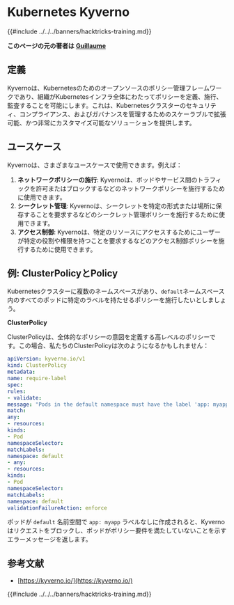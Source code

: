 # Kubernetes Kyverno

{{#include ../../../banners/hacktricks-training.md}}

**このページの元の著者は** [**Guillaume**](https://www.linkedin.com/in/guillaume-chapela-ab4b9a196)

## 定義

Kyvernoは、Kubernetesのためのオープンソースのポリシー管理フレームワークであり、組織がKubernetesインフラ全体にわたってポリシーを定義、施行、監査することを可能にします。これは、Kubernetesクラスターのセキュリティ、コンプライアンス、およびガバナンスを管理するためのスケーラブルで拡張可能、かつ非常にカスタマイズ可能なソリューションを提供します。

## ユースケース

Kyvernoは、さまざまなユースケースで使用できます。例えば：

1. **ネットワークポリシーの施行**: Kyvernoは、ポッドやサービス間のトラフィックを許可またはブロックするなどのネットワークポリシーを施行するために使用できます。
2. **シークレット管理**: Kyvernoは、シークレットを特定の形式または場所に保存することを要求するなどのシークレット管理ポリシーを施行するために使用できます。
3. **アクセス制御**: Kyvernoは、特定のリソースにアクセスするためにユーザーが特定の役割や権限を持つことを要求するなどのアクセス制御ポリシーを施行するために使用できます。

## **例: ClusterPolicyとPolicy**

Kubernetesクラスターに複数のネームスペースがあり、`default`ネームスペース内のすべてのポッドに特定のラベルを持たせるポリシーを施行したいとしましょう。

**ClusterPolicy**

ClusterPolicyは、全体的なポリシーの意図を定義する高レベルのポリシーです。この場合、私たちのClusterPolicyは次のようになるかもしれません：
```yaml
apiVersion: kyverno.io/v1
kind: ClusterPolicy
metadata:
name: require-label
spec:
rules:
- validate:
message: "Pods in the default namespace must have the label 'app: myapp'"
match:
any:
- resources:
kinds:
- Pod
namespaceSelector:
matchLabels:
namespace: default
- any:
- resources:
kinds:
- Pod
namespaceSelector:
matchLabels:
namespace: default
validationFailureAction: enforce
```
ポッドが `default` 名前空間で `app: myapp` ラベルなしに作成されると、Kyverno はリクエストをブロックし、ポッドがポリシー要件を満たしていないことを示すエラーメッセージを返します。

## 参考文献

* [https://kyverno.io/](https://kyverno.io/)



{{#include ../../../banners/hacktricks-training.md}}
